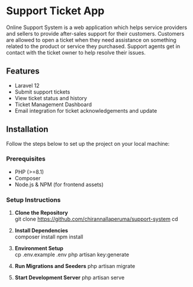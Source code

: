 # Support Ticket App

Online Support System is a web application which helps service providers and sellers to
provide after-sales support for their customers. Customers are allowed to open a ticket when
they need assistance on something related to the product or service they purchased. Support
agents get in contact with the ticket owner to help resolve their issues.

## Features

- Laravel 12
- Submit support tickets
- View ticket status and history
- Ticket Management Dashboard
- Email integration for ticket acknowledgements and update

## Installation

Follow the steps below to set up the project on your local machine:

### Prerequisites

- PHP (>=8.1)
- Composer
- Node.js & NPM (for frontend assets)

### Setup Instructions

1. **Clone the Repository**  
    git clone https://github.com/chirannallaperuma/support-system
    cd <project-folder>

2. **Install Dependencies**  
    composer install
    npm install

3. **Environment Setup**  
    cp .env.example .env
    php artisan key:generate

4. **Run Migrations and Seeders**
    php artisan migrate

5. **Start Development Server**
    php artisan serve
